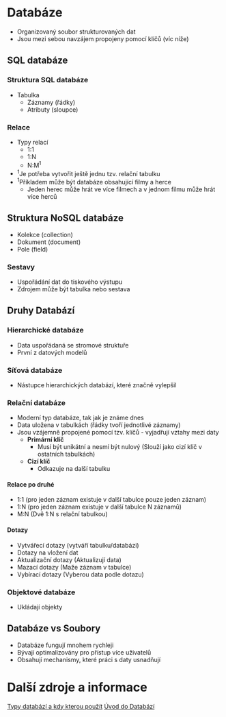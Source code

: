 # Databáze
* Organizovaný soubor strukturovaných dat
* Jsou mezi sebou navzájem propojeny pomocí klíčů (víc níže)

## SQL databáze
### Struktura SQL databáze
* Tabulka
  * Záznamy (řádky)
  * Atributy (sloupce)
### Relace
* Typy relací
  * 1:1
  * 1:N
  * N:M<sup>1</sup>
* <sup>1</sup>Je potřeba vytvořit ještě jednu tzv. relační tabulku
* <sup>1</sup>Příkladem může být databáze obsahující filmy a herce 
  * Jeden herec může hrát ve více filmech a v jednom filmu může hrát více herců
 
## Struktura NoSQL databáze
* Kolekce (collection)
* Dokument (document)
* Pole (field)
### Sestavy
* Uspořádání dat do tiskového výstupu
* Zdrojem může být tabulka nebo sestava
## Druhy Databází
### Hierarchické databáze
* Data uspořádaná se stromové struktuře
* První z datových modelů
### Síťová databáze
* Nástupce hierarchických databází, které značně vylepšil
### Relační databáze
* Moderní typ databáze, tak jak je známe dnes
* Data uložena v tabulkách (řádky tvoří jednotlivé záznamy)
* Jsou vzájemně propojené pomocí tzv. klíčů - vyjadřují vztahy mezi daty
  * **Primární klíč** 
    * Musí být unikátní a nesmí být nulový (Slouží jako cizí klíč v ostatních tabulkách)
  * **Cizí klíč** 
    * Odkazuje na další tabulku
#### Relace po druhé
* 1:1 (pro jeden záznam existuje v další tabulce pouze jeden záznam)
* 1:N (pro jeden záznam existuje v další tabulce N záznamů)
* M:N (Dvě 1:N s relační tabulkou)
#### Dotazy
* Vytvářecí dotazy (vytváří tabulku/databázi)
* Dotazy na vložení dat
* Aktualizační dotazy (Aktualizují data)
* Mazací dotazy (Maže záznam v tabulce)
* Vybírací dotazy (Vyberou data podle dotazu)
### Objektové databáze
* Ukládají objekty
## Databáze vs Soubory
* Databáze fungují mnohem rychleji
* Bývají optimalizovány pro přístup více uživatelů 
* Obsahují mechanismy, které práci s daty usnadňují
# Další zdroje a informace
<a target="_blank" rel="noopener noreferrer" href="https://www.itnetwork.cz/sql/kterou-sql-databazi-pouzit">Typy databází a kdy kterou použít</a>
<a target="_blank" rel="noopener noreferrer" href="https://www.itnetwork.cz/java/jdbc/tutorial-java-uvod-do-databazi">Úvod do Databází</a>
